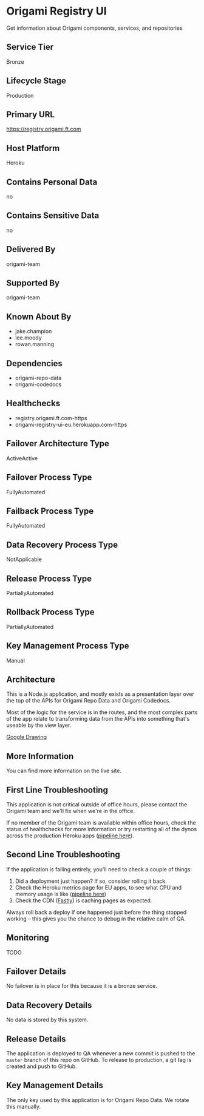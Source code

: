 # Origami Registry UI

Get information about Origami components, services, and repositories

## Service Tier

Bronze

## Lifecycle Stage

Production

## Primary URL

https://registry.origami.ft.com

## Host Platform

Heroku

## Contains Personal Data

no

## Contains Sensitive Data

no

## Delivered By

origami-team

## Supported By

origami-team

## Known About By

* jake.champion
* lee.moody
* rowan.manning

## Dependencies

* origami-repo-data
* origami-codedocs

## Healthchecks

* registry.origami.ft.com-https
* origami-registry-ui-eu.herokuapp.com-https

## Failover Architecture Type

ActiveActive

## Failover Process Type

FullyAutomated

## Failback Process Type

FullyAutomated

## Data Recovery Process Type

NotApplicable

## Release Process Type

PartiallyAutomated

## Rollback Process Type

PartiallyAutomated

## Key Management Process Type

Manual

## Architecture

This is a Node.js application, and mostly exists as a presentation layer over the top of the APIs for Origami Repo Data and Origami Codedocs.

Most of the logic for the service is in the routes, and the most complex parts of the app relate to transforming data from the APIs into something that's useable by the view layer.

[Google Drawing](https://docs.google.com/a/ft.com/drawings/d/1qKROLQvR-D5LzxxTTkJgzcr5IlLLkaRh3bEtF0AAYeA/edit?usp=sharing)

## More Information

You can find more information on the live site.

## First Line Troubleshooting

This application is not critical outside of office hours, please contact the Origami team and we'll fix when we're in the office.

If no member of the Origami team is available within office hours, check the status of healthchecks for more information or try restarting all of the dynos across the production Heroku apps ([pipeline here](https://dashboard.heroku.com/pipelines/c206786a-73a4-4cbc-90dc-58db19255704)).


## Second Line Troubleshooting

If the application is failing entirely, you'll need to check a couple of things:

1. Did a deployment just happen? If so, consider rolling it back.
2. Check the Heroku metrics page for EU apps, to see what CPU and memory usage is like ([pipeline here](https://dashboard.heroku.com/pipelines/c206786a-73a4-4cbc-90dc-58db19255704))
3. Check the CDN ([Fastly](https://manage.fastly.com/configure/services/7mnWDqaHxkKwIFASbvnV13/versions/9/domains)) is caching pages as expected.

Always roll back a deploy if one happened just before the thing stopped working – this gives you the chance to debug in the relative calm of QA.

## Monitoring

TODO

## Failover Details

No failover is in place for this because it is a bronze service.

## Data Recovery Details

No data is stored by this system.

## Release Details

The application is deployed to QA whenever a new commit is pushed to the `master` branch of this repo on GitHub. To release to production, a git tag is created and push to GitHub.

## Key Management Details

The only key used by this application is for Origami Repo Data. We rotate this manually.

